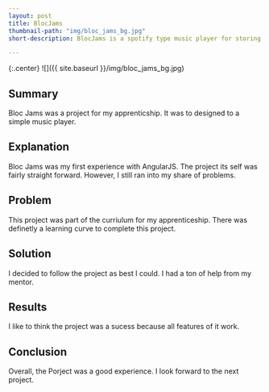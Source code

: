 ```yaml
---
layout: post
title: BlocJams
thumbnail-path: "img/bloc_jams_bg.jpg"
short-description: BlocJams is a spotify type music player for storing and playing music.

---
```


{:.center}
![]({{ site.baseurl }}/img/bloc_jams_bg.jpg)

## Summary
	
Bloc Jams was a project for my apprenticship.  It was to designed to a simple music player.

## Explanation
	 
Bloc Jams was my first experience with AngularJS.  The project its self was fairly straight forward.  However, I still ran into my share of problems.

## Problem   

This project was part of the curriulum for my apprenticeship.  There was definetly a learning curve to complete this project.

## Solution
	
I decided to follow the project as best I could.  I had a ton of help from my mentor.

## Results

I like to think the project was a sucess because all features of it work.

## Conclusion

Overall, the Porject was a good experience.  I look forward to the next project.